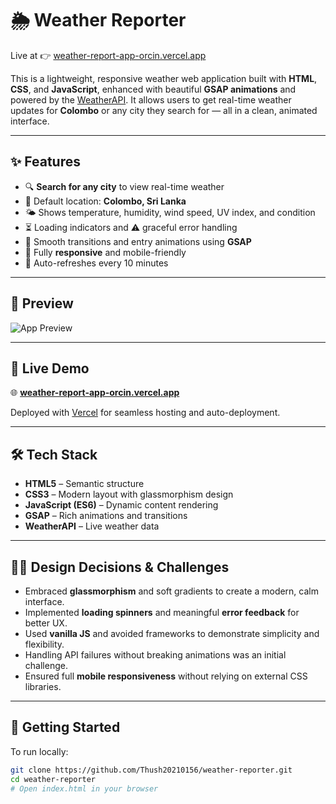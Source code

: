 # 🌦️ Weather Reporter

Live at 👉 [weather-report-app-orcin.vercel.app](https://weather-report-app-orcin.vercel.app/)

This is a lightweight, responsive weather web application built with **HTML**, **CSS**, and **JavaScript**, enhanced with beautiful **GSAP animations** and powered by the [WeatherAPI](https://weatherapi.com). It allows users to get real-time weather updates for **Colombo** or any city they search for — all in a clean, animated interface.

---

## ✨ Features

- 🔍 **Search for any city** to view real-time weather
- 📍 Default location: **Colombo, Sri Lanka**
- 🌤️ Shows temperature, humidity, wind speed, UV index, and condition
- ⏳ Loading indicators and ⚠️ graceful error handling
- 💫 Smooth transitions and entry animations using **GSAP**
- 📱 Fully **responsive** and mobile-friendly
- 🔁 Auto-refreshes every 10 minutes

---

## 📸 Preview

![App Preview](preview.png) <!-- Add this screenshot to your repo if you have one -->

---

## 🚀 Live Demo

🌐 **[weather-report-app-orcin.vercel.app](https://weather-report-app-orcin.vercel.app/)**

Deployed with [Vercel](https://vercel.com) for seamless hosting and auto-deployment.

---

## 🛠️ Tech Stack

- **HTML5** – Semantic structure
- **CSS3** – Modern layout with glassmorphism design
- **JavaScript (ES6)** – Dynamic content rendering
- **GSAP** – Rich animations and transitions
- **WeatherAPI** – Live weather data

---

## 🧑‍🎨 Design Decisions & Challenges

- Embraced **glassmorphism** and soft gradients to create a modern, calm interface.
- Implemented **loading spinners** and meaningful **error feedback** for better UX.
- Used **vanilla JS** and avoided frameworks to demonstrate simplicity and flexibility.
- Handling API failures without breaking animations was an initial challenge.
- Ensured full **mobile responsiveness** without relying on external CSS libraries.

---

## 🧪 Getting Started

To run locally:

```bash
git clone https://github.com/Thush20210156/weather-reporter.git
cd weather-reporter
# Open index.html in your browser
